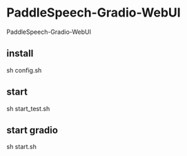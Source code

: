 # PaddleSpeech-Gradio-WebUI
PaddleSpeech-Gradio-WebUI



## install
sh config.sh


## start
sh start_test.sh

## start gradio
sh start.sh